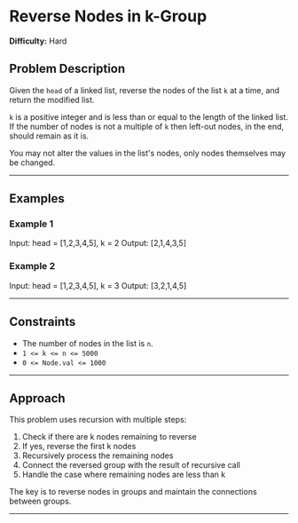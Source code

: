 # Reverse Nodes in k-Group

**Difficulty:** Hard

## Problem Description

Given the `head` of a linked list, reverse the nodes of the list `k` at a time, and return the modified list.

`k` is a positive integer and is less than or equal to the length of the linked list. If the number of nodes is not a multiple of `k` then left-out nodes, in the end, should remain as it is.

You may not alter the values in the list's nodes, only nodes themselves may be changed.

---

## Examples

### Example 1
Input: head = [1,2,3,4,5], k = 2
Output: [2,1,4,3,5]

### Example 2
Input: head = [1,2,3,4,5], k = 3
Output: [3,2,1,4,5]

---

## Constraints

- The number of nodes in the list is `n`.
- `1 <= k <= n <= 5000`
- `0 <= Node.val <= 1000`

---

## Approach

This problem uses recursion with multiple steps:
1. Check if there are k nodes remaining to reverse
2. If yes, reverse the first k nodes
3. Recursively process the remaining nodes
4. Connect the reversed group with the result of recursive call
5. Handle the case where remaining nodes are less than k

The key is to reverse nodes in groups and maintain the connections between groups.

---
